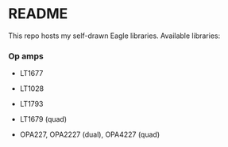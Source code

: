README
======

This repo hosts my self-drawn Eagle libraries. Available libraries:

### Op amps

* LT1677

* LT1028

* LT1793

* LT1679 (quad)
  
* OPA227, OPA2227 (dual), OPA4227 (quad)